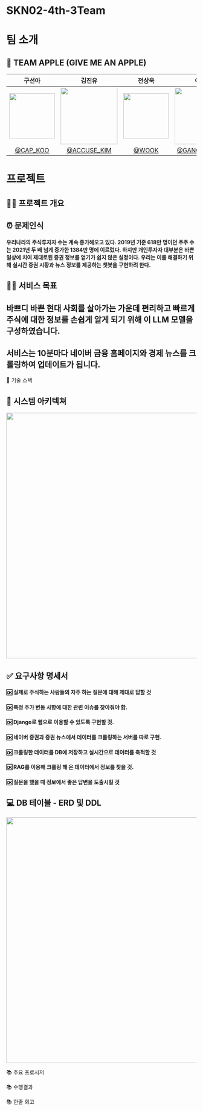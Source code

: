 # SKN02-4th-3Team

#  팀 소개
## :apple: TEAM APPLE (GIVE ME AN APPLE) 
| 구선아 | 김진유 | 전상욱 | 이재원 | 
|:----------:|:----------:|:----------:|:----------:|
| <img width="120px" src="https://github.com/user-attachments/assets/ff2bc8e3-66b7-48c5-952d-781b923bb2af" /> | <img width="150px" src="https://github.com/user-attachments/assets/4ae67d2a-4394-4481-98d4-266966a517a8" /> | <img width="120px" src="https://github.com/user-attachments/assets/3763d714-f436-483f-a1a0-20bac17d41e2"/> | <img width="150px" src="https://github.com/user-attachments/assets/a41d4b71-85ca-4369-bda9-5cc304896c6c" /> 
|  [@CAP_KOO](https://github.com/developer0826) | [@ACCUSE_KIM](https://github.com/Sesame-Oil)  | [@WOOK](https://github.com/wjstkddnr) | [@GANGSTAR_LEE](https://github.com/promethevs11) |


#  프로젝트

## 👨‍🏫 프로젝트 개요
  
  ## :alarm_clock: 문제인식
  #### 우리나라의 주식투자자 수는 계속 증가해오고 있다. 2019년 기준 618만 명이던 주주 수는 2021년 두 배 넘게 증가한 1384만 명에 이르렀다. 하지만 개인투자자 대부분은 바쁜 일상에 치여 제대로된 증권 정보를 얻기가 쉽지 않은 실정이다. 우리는 이를 해결하기 위해 실시간 증권 시황과 뉴스 정보를 제공하는 챗봇을 구현하려 한다.


## 👩‍🏫 서비스 목표
  ## 바쁘디 바쁜 현대 사회를 살아가는 가운데 편리하고 빠르게 주식에 대한 정보를 손쉽게 알게 되기 위해 이 LLM 모델을 구성하였습니다.
  ## 서비스는 10분마다 네이버 금융 홈페이지와 경제 뉴스를 크롤링하여 업데이트가 됩니다.

🔨 기술 스택


## :wrench: 시스템 아키텍쳐
  <img width="650px" src="https://github.com/user-attachments/assets/1d271544-fdff-4ed0-a412-d5d4b40abc25"> 



## ✅ 요구사항 명세서
  ####  :ok: 실제로 주식하는 사람들의 자주 하는 질문에 대해 제대로 답할 것
  ####  :ok: 특정 주가 변동 사항에 대한 관련 이슈를 찾아줘야 함.
  ####  :ok: Django로 웹으로 이용할 수 있도록 구현할 것.
  ####  :ok: 네이버 증권과 증권 뉴스에서 데이터를 크롤링하는 서버를 따로 구현.
  ####  :ok: 크롤링한 데이터를 DB에 저장하고 실시간으로 데이터를 축적할 것
  ####  :ok: RAG를 이용해 크롤링 해 온 데이터에서 정보를 찾을 것.
  ####  :ok: 질문을 했을 때 정보에서 좋은 답변을 도출시킬 것

## 💻 DB 테이블 - ERD 및 DDL
  <img width="650px" src="https://github.com/user-attachments/assets/c7edd824-582c-4988-9a7b-22eedead99b6">


📚 주요 프로시저


📚 수행결과


📚 한줄 회고
